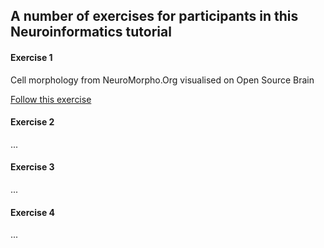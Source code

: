 ## A number of exercises for participants in this Neuroinformatics tutorial

#### Exercise 1

Cell morphology from NeuroMorpho.Org visualised on Open Source Brain

[Follow this exercise](Exercise1_NeuroMorpho_to_OSB.md)

#### Exercise 2
...
#### Exercise 3
...
#### Exercise 4
...



